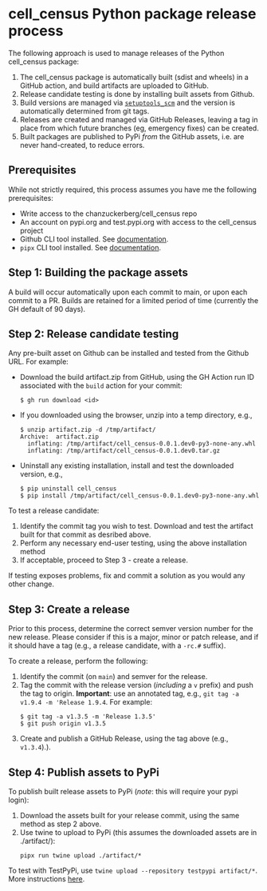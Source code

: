 # cell_census Python package release process

The following approach is used to manage releases of the Python cell_census package:

1. The cell_census package is automatically built (sdist and wheels) in a GitHub action, and build artifacts are uploaded to GitHub.
2. Release candidate testing is done by installing built assets from Github.
3. Build versions are managed via [`setuptools_scm`](https://github.com/pypa/setuptools_scm) and the version is automatically determined from git tags.
4. Releases are created and managed via GitHub Releases, leaving a tag in place from which future branches (eg, emergency fixes) can be created.
5. Built packages are published to PyPi _from_ the GitHub assets, i.e. are never hand-created, to reduce errors.

## Prerequisites

While not strictly required, this process assumes you have me the following prerequisites:

- Write access to the chanzuckerberg/cell_census repo
- An account on pypi.org and test.pypi.org with access to the cell_census project
- Github CLI tool installed. See [documentation](https://cli.github.com/).
- `pipx` CLI tool installed. See [documentation](https://pypa.github.io/pipx/).

## Step 1: Building the package assets

A build will occur automatically upon each commit to main, or upon each commit to a PR. Builds are retained for a limited period of time (currently the GH default of 90 days).

## Step 2: Release candidate testing

Any pre-built asset on Github can be installed and tested from the Github URL. For example:

- Download the build artifact.zip from GitHub, using the GH Action run ID associated with the `build` action for your commit:
  ```shell
  $ gh run download <id>
  ```
- If you downloaded using the browser, unzip into a temp directory, e.g.,
  ```shell
  $ unzip artifact.zip -d /tmp/artifact/
  Archive:  artifact.zip
    inflating: /tmp/artifact/cell_census-0.0.1.dev0-py3-none-any.whl
    inflating: /tmp/artifact/cell_census-0.0.1.dev0.tar.gz
  ```
- Uninstall any existing installation, install and test the downloaded version, e.g.,
  ```shell
  $ pip uninstall cell_census
  $ pip install /tmp/artifact/cell_census-0.0.1.dev0-py3-none-any.whl
  ```

To test a release candidate:

1. Identify the commit tag you wish to test. Download and test the artifact built for that commit as desribed above.
2. Perform any necessary end-user testing, using the above installation method
3. If acceptable, proceed to Step 3 - create a release.

If testing exposes problems, fix and commit a solution as you would any other change.

## Step 3: Create a release

Prior to this process, determine the correct semver version number for the new release. Please consider if this is a major, minor or patch release, and if it should have a tag (e.g., a release candidate, with a `-rc.#` suffix).

To create a release, perform the following:

1. Identify the commit (on `main`) and semver for the release.
2. Tag the commit with the release version (_including_ a `v` prefix) and push the tag to origin. **Important**: use an annotated tag, e.g., `git tag -a v1.9.4 -m 'Release 1.9.4`. For example:
    ```shell
    $ git tag -a v1.3.5 -m 'Release 1.3.5'
    $ git push origin v1.3.5
    ```
3. Create and publish a GitHub Release, using the tag above (e.g., `v1.3.4`).).


## Step 4: Publish assets to PyPi

To publish built release assets to PyPi (*note*: this will require your pypi login):

1. Download the assets built for your release commit, using the same method as step 2 above.
2. Use twine to upload to PyPi (this assumes the downloaded assets are in ./artifact/):
   ```shell
   pipx run twine upload ./artifact/*
   ```

To test with TestPyPi, use `twine upload --repository testpypi artifact/*`. More instructions [here](https://packaging.python.org/en/latest/guides/using-testpypi/).
